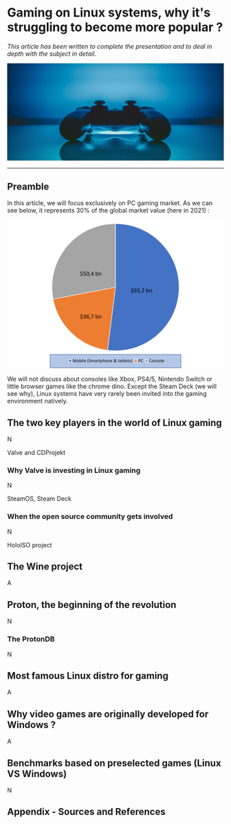 # Gaming on Linux systems, why it's struggling to become more popular ?

*This article has been written to complete the presentation and to deal in depth with the subject in detail.*

![bg fit right](./img/controller.jpg)
__________

## Preamble

In this article, we will focus exclusively on PC gaming market. As we can see below, it represents 30% of the global market value (here in 2021) :

![bg fit right](./img/market_shares_gaming.png)

We will not discuss about consoles like Xbox, PS4/5, Nintendo Switch or little browser games like the chrome dino. Except the Steam Deck (we will see why), Linux systems have very rarely been invited into the gaming environment natively.

## The two key players in the world of Linux gaming
N

Valve and CDProjekt

### Why Valve is investing in Linux gaming 
N

SteamOS, Steam Deck

### When the open source community gets involved 
N

HoloISO project

## The Wine project 
A

## Proton, the beginning of the revolution 
N

### The ProtonDB 
N

## Most famous Linux distro for gaming 
A

## Why video games are originally developed for Windows ?
A

## Benchmarks based on preselected games (Linux VS Windows)
N
## Appendix - Sources and References